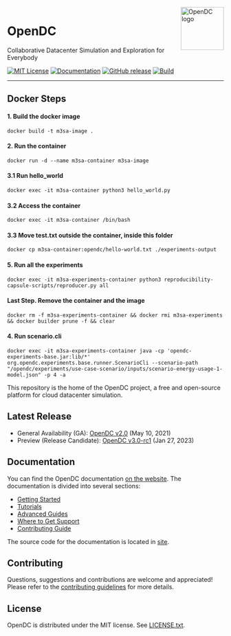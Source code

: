 <a href="https://opendc.org/">
    <img src="https://opendc.org/img/logo.png" alt="OpenDC logo" title="OpenDC" align="right" height="100" />
</a>


# OpenDC

Collaborative Datacenter Simulation and Exploration for Everybody

[![MIT License](https://img.shields.io/badge/License-MIT-green.svg)](/LICENSE.txt)
[![Documentation](https://img.shields.io/badge/docs-master-green.svg)](https://atlarge-research.github.io/opendc)
[![GitHub release](https://img.shields.io/github/v/release/atlarge-research/opendc?include_prereleases)](https://github.com/atlarge-research/opendc/releases)
[![Build](https://github.com/atlarge-research/opendc/actions/workflows/build.yml/badge.svg)](https://github.com/atlarge-research/opendc/actions/workflows/build.yml)

-----

## Docker Steps

#### 1. Build the docker image
```shell
docker build -t m3sa-image .
```

#### 2. Run the container
```shell
docker run -d --name m3sa-container m3sa-image
```

#### 3.1 Run hello_world
```shell
docker exec -it m3sa-container python3 hello_world.py
```

#### 3.2 Access the container
```shell
docker exec -it m3sa-container /bin/bash
```

#### 3.3 Move test.txt outside the container, inside this folder
```shell
docker cp m3sa-container:opendc/hello-world.txt ./experiments-output
````

#### 5. Run all the experiments
```shell
docker exec -it m3sa-experiments-container python3 reproducibility-capsule-scripts/reproducer.py all
```

#### Last Step. Remove the container and the image
```shell
docker rm -f m3sa-experiments-container && docker rmi m3sa-experiments && docker builder prune -f && clear
```

#### 4. Run scenario.cli
```shell
docker exec -it m3sa-experiments-container java -cp 'opendc-experiments-base.jar:lib/*' org.opendc.experiments.base.runner.ScenarioCli --scenario-path "/opendc/experiments/use-case-scenario/inputs/scenario-energy-usage-1-model.json" -p 4 -a
```

This repository is the home of the OpenDC project, a free and open-source platform for cloud datacenter simulation.

## Latest Release

- General Availability (GA): [OpenDC v2.0](https://github.com/atlarge-research/opendc/releases/tag/v2.0) (May 10, 2021)
- Preview (Release Candidate): [OpenDC v3.0-rc1](https://github.com/atlarge-research/opendc/releases/tag/v3.0-rc1) (Jan 27, 2023)

## Documentation

You can find the OpenDC documentation [on the website](https://atlarge-research.github.io/opendc/).
The documentation is divided into several sections:

* [Getting Started](https://atlarge-research.github.io/opendc/docs/category/getting-started/)
* [Tutorials](https://atlarge-research.github.io/opendc/docs/category/tutorials/)
* [Advanced Guides](https://atlarge-research.github.io/opendc/docs/category/advanced-guides/)
* [Where to Get Support](https://atlarge-research.github.io/opendc/community/support/)
* [Contributing Guide](https://atlarge-research.github.io/opendc/community/contributing/)

The source code for the documentation is located in [site](site).

## Contributing

Questions, suggestions and contributions are welcome and appreciated!
Please refer to the [contributing guidelines](CONTRIBUTING.md) for more details.

## License

OpenDC is distributed under the MIT license. See [LICENSE.txt](/LICENSE.txt).
